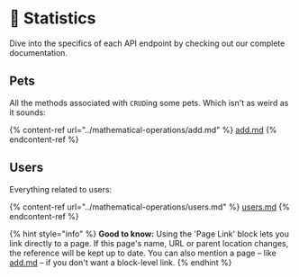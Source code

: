 # 🥶 Statistics

Dive into the specifics of each API endpoint by checking out our complete documentation.

## Pets

All the methods associated with `CRUD`ing some pets. Which isn't as weird as it sounds:

{% content-ref url="../mathematical-operations/add.md" %}
[add.md](../mathematical-operations/add.md)
{% endcontent-ref %}

## Users

Everything related to users:

{% content-ref url="../mathematical-operations/users.md" %}
[users.md](../mathematical-operations/users.md)
{% endcontent-ref %}

{% hint style="info" %}
**Good to know:** Using the 'Page Link' block lets you link directly to a page. If this page's name, URL or parent location changes, the reference will be kept up to date. You can also mention a page – like [add.md](../mathematical-operations/add.md "mention") – if you don't want a block-level link.
{% endhint %}
